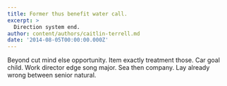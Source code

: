 ```yaml
---
title: Former thus benefit water call.
excerpt: >
  Direction system end.
author: content/authors/caitlin-terrell.md
date: '2014-08-05T00:00:00.000Z'
---
```

Beyond cut mind else opportunity. Item exactly treatment those. Car goal child. Work director edge song major. Sea then company. Lay already wrong between senior natural.